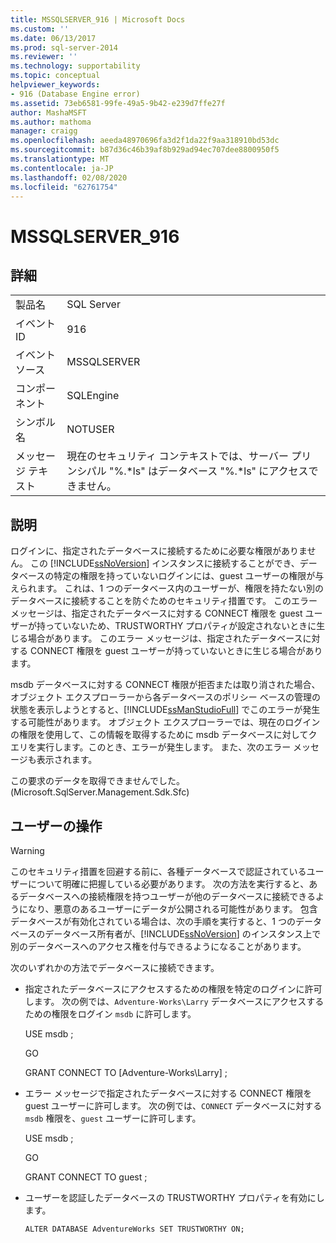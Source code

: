 ```yaml
---
title: MSSQLSERVER_916 | Microsoft Docs
ms.custom: ''
ms.date: 06/13/2017
ms.prod: sql-server-2014
ms.reviewer: ''
ms.technology: supportability
ms.topic: conceptual
helpviewer_keywords:
- 916 (Database Engine error)
ms.assetid: 73eb6581-99fe-49a5-9b42-e239d7ffe27f
author: MashaMSFT
ms.author: mathoma
manager: craigg
ms.openlocfilehash: aeeda48970696fa3d2f1da22f9aa318910bd53dc
ms.sourcegitcommit: b87d36c46b39af8b929ad94ec707dee8800950f5
ms.translationtype: MT
ms.contentlocale: ja-JP
ms.lasthandoff: 02/08/2020
ms.locfileid: "62761754"
---
```

# <a name="mssqlserver_916"></a>MSSQLSERVER_916
    
## <a name="details"></a>詳細  
  
|||  
|-|-|  
|製品名|SQL Server|  
|イベント ID|916|  
|イベント ソース|MSSQLSERVER|  
|コンポーネント|SQLEngine|  
|シンボル名|NOTUSER|  
|メッセージ テキスト|現在のセキュリティ コンテキストでは、サーバー プリンシパル "%.*ls" はデータベース "%.\*ls" にアクセスできません。|  
  
## <a name="explanation"></a>説明  
 ログインに、指定されたデータベースに接続するために必要な権限がありません。 この [!INCLUDE[ssNoVersion](../../includes/ssnoversion-md.md)] インスタンスに接続することができ、データベースの特定の権限を持っていないログインには、guest ユーザーの権限が与えられます。 これは、1 つのデータベース内のユーザーが、権限を持たない別のデータベースに接続することを防ぐためのセキュリティ措置です。 このエラー メッセージは、指定されたデータベースに対する CONNECT 権限を guest ユーザーが持っていないため、TRUSTWORTHY プロパティが設定されないときに生じる場合があります。 このエラー メッセージは、指定されたデータベースに対する CONNECT 権限を guest ユーザーが持っていないときに生じる場合があります。  
  
 msdb データベースに対する CONNECT 権限が拒否または取り消された場合、オブジェクト エクスプローラーから各データベースのポリシー ベースの管理の状態を表示しようとすると、[!INCLUDE[ssManStudioFull](../../includes/ssmanstudiofull-md.md)] でこのエラーが発生する可能性があります。 オブジェクト エクスプローラーでは、現在のログインの権限を使用して、この情報を取得するために msdb データベースに対してクエリを実行します。このとき、エラーが発生します。 また、次のエラー メッセージも表示されます。  
  
 この要求のデータを取得できませんでした。 (Microsoft.SqlServer.Management.Sdk.Sfc)  
  
## <a name="user-action"></a>ユーザーの操作  
  
> [!WARNING]  
>  このセキュリティ措置を回避する前に、各種データベースで認証されているユーザーについて明確に把握している必要があります。 次の方法を実行すると、あるデータベースへの接続権限を持つユーザーが他のデータベースに接続できるようになり、悪意のあるユーザーにデータが公開される可能性があります。 包含データベースが有効化されている場合は、次の手順を実行すると、1 つのデータベースのデータベース所有者が、[!INCLUDE[ssNoVersion](../../includes/ssnoversion-md.md)] のインスタンス上で別のデータベースへのアクセス権を付与できるようになることがあります。  
  
 次のいずれかの方法でデータベースに接続できます。  
  
-   指定されたデータベースにアクセスするための権限を特定のログインに許可します。 次の例では、`Adventure-Works\Larry` データベースにアクセスするための権限をログイン `msdb` に許可します。  
  
     USE msdb ;  
  
     GO  
  
     GRANT CONNECT TO [Adventure-Works\Larry] ;  
  
-   エラー メッセージで指定されたデータベースに対する CONNECT 権限を guest ユーザーに許可します。 次の例では、`CONNECT` データベースに対する `msdb` 権限を、`guest` ユーザーに許可します。  
  
     USE msdb ;  
  
     GO  
  
     GRANT CONNECT TO guest ;  
  
-   ユーザーを認証したデータベースの TRUSTWORTHY プロパティを有効にします。  
  
     `ALTER DATABASE AdventureWorks SET TRUSTWORTHY ON;`  
  
  
